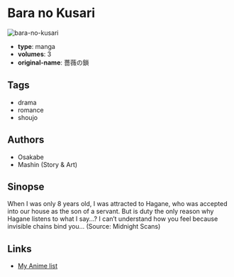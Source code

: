 # Bara no Kusari

![bara-no-kusari](https://cdn.myanimelist.net/images/manga/3/35995.jpg)

-   **type**: manga
-   **volumes**: 3
-   **original-name**: 薔薇の鎖

## Tags

-   drama
-   romance
-   shoujo

## Authors

-   Osakabe
-   Mashin (Story & Art)

## Sinopse

When I was only 8 years old, I was attracted to Hagane, who was accepted into our house as the son of a servant. But is duty the only reason why Hagane listens to what I say...? I can’t understand how you feel because invisible chains bind you...
(Source: Midnight Scans)

## Links

-   [My Anime list](https://myanimelist.net/manga/12472/Bara_no_Kusari)
